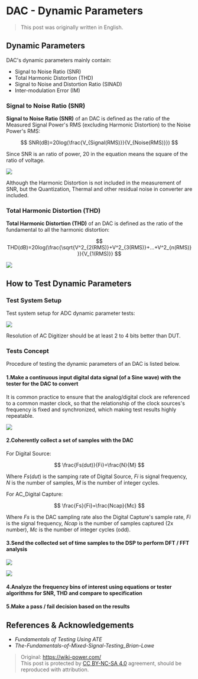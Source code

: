 # DAC - Dynamic Parameters

> This post was originally written in English.

## Dynamic Parameters

DAC's dynamic parameters mainly contain:

- Signal to Noise Ratio (SNR)
- Total Harmonic Distortion (THD)
- Signal to Noise and Distortion Ratio (SINAD)
- Inter-modulation Error (IM)

### Signal to Noise Ratio (SNR)

**Signal to Noise Ratio (SNR)** of an DAC is defined as the ratio of the Measured Signal Power's RMS (excluding Harmonic Distortion) to the Noise Power's RMS:

$$
SNR(dB)=20log(\frac{V_{Signal(RMS)}}{V_{Noise(RMS)}})
$$

Since SNR is an ratio of power, $20$ in the equation means the square of the ratio of voltage.

![](https://media.wiki-power.com/img/20221009221450.png)

Although the Harmonic Distortion is not included in the measurement of SNR, but the Quantization, Thermal and other residual noise in converter are included.

### Total Harmonic Distortion (THD)

**Total Harmonic Distortion (THD)** of an DAC is defined as the ratio of the fundamental to all the harmonic distortion:

$$
THD(dB)=20log(\frac{\sqrt{V^2_{2(RMS)}+V^2_{3(RMS)}+...+V^2_{n(RMS)}}}{V_{1(RMS)}}
$$

![](https://media.wiki-power.com/img/20221009225800.png)

## How to Test Dynamic Parameters

### Test System Setup

Test system setup for ADC dynamic parameter tests:

![](https://media.wiki-power.com/img/20221009230212.png)

Resolution of AC Digitizer should be at least 2 to 4 bits better than DUT.

### Tests Concept

Procedure of testing the dynamic parameters of an DAC is listed below.

#### 1.Make a continuous input digital data signal (of a Sine wave) with the tester for the DAC to convert

It is common practice to ensure that the analog/digital clock are referenced to a common master clock, so that the relationship of the clock sources's frequency is fixed and synchronized, which making test results highly repeatable.

![](https://media.wiki-power.com/img/20221011195204.png)

#### 2.Coherently collect a set of samples with the DAC

For Digital Source:

$$
\frac{Fs(dut)}{Fi}=\frac{N}{M}
$$

Where $Fs(dut)$ is the samping rate of Digital Source, $Fi$ is signal frequency, $N$ is the number of samples, $M$ is the number of integer cycles.

For AC_Digital Capture:

$$
\frac{Fs}{Fi}=\frac{Ncap}{Mc}
$$

Where $Fs$ is the DAC sampling rate also the Digital Capture's sample rate, $Fi$ is the signal frequency, $Ncap$ is the number of samples captured (2x number), $Mc$ is the number of integer cycles (odd).

#### 3.Send the collected set of time samples to the DSP to perform DFT / FFT analysis

![](https://media.wiki-power.com/img/20221011140834.png)

![](https://media.wiki-power.com/img/20221011140904.png)

#### 4.Analyze the frequency bins of interest using equations or tester algorithms for SNR, THD and compare to specification

#### 5.Make a pass / fail decision based on the results

## References & Acknowledgements

- _Fundamentals of Testing Using ATE_
- _The-Fundamentals-of-Mixed-Signal-Testing_Brian-Lowe_

> Original: <https://wiki-power.com/>  
> This post is protected by [CC BY-NC-SA 4.0](https://creativecommons.org/licenses/by/4.0/deed.en) agreement, should be reproduced with attribution.
